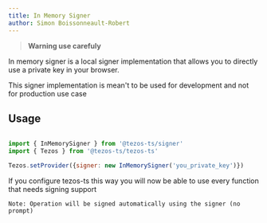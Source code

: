 ```yaml
---
title: In Memory Signer
author: Simon Boissonneault-Robert
---
```


> **Warning use carefuly**

In memory signer is a local signer implementation that allows you to directly use a private key in your browser.

This signer implementation is mean't to be used for development and not for production use case

## Usage 

```js

import { InMemorySigner } from '@tezos-ts/signer'
import { Tezos } from '@tezos-ts/tezos-ts'

Tezos.setProvider({signer: new InMemorySigner('you_private_key')})
```

If you configure tezos-ts this way you will now be able to use every function that needs signing support

`Note: Operation will be signed automatically using the signer (no prompt)`

